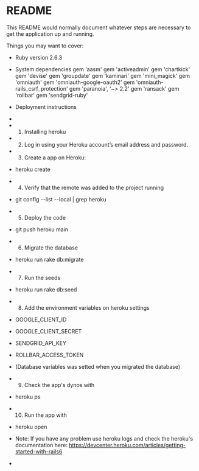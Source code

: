 # README

This README would normally document whatever steps are necessary to get the
application up and running.

Things you may want to cover:

* Ruby version 2.6.3

* System dependencies
gem 'aasm'
gem 'activeadmin'
gem 'chartkick'
gem 'devise'
gem 'groupdate'
gem 'kaminari'
gem 'mini_magick'
gem 'omniauth'
gem 'omniauth-google-oauth2'
gem 'omniauth-rails_csrf_protection'
gem 'paranoia', '~> 2.2'
gem 'ransack'
gem 'rollbar'
gem 'sendgrid-ruby'

* Deployment instructions
* 
* 1. Installing heroku
* 2. Log in using your Heroku account’s email address and password.
* 3. Create a app on Heroku: 
*    heroku create
* 4. Verify that the remote was added to the project running
*    git config --list --local | grep heroku
* 5. Deploy the code
*    git push heroku main
* 6. Migrate the database
*    heroku run rake db:migrate
* 7. Run the seeds
*    heroku run rake db:seed
* 8. Add the environment variables on heroku settings
*    GOOGLE_CLIENT_ID
*    GOOGLE_CLIENT_SECRET
*    SENDGRID_API_KEY
*    ROLLBAR_ACCESS_TOKEN
*    (Database variables was setted when you migrated the database)
* 9. Check the app's dynos with
*    heroku ps
* 10. Run the app with
*    heroku open
* Note: If you have any problem use heroku logs and check the heroku's documentation here: https://devcenter.heroku.com/articles/getting-started-with-rails6
* 
